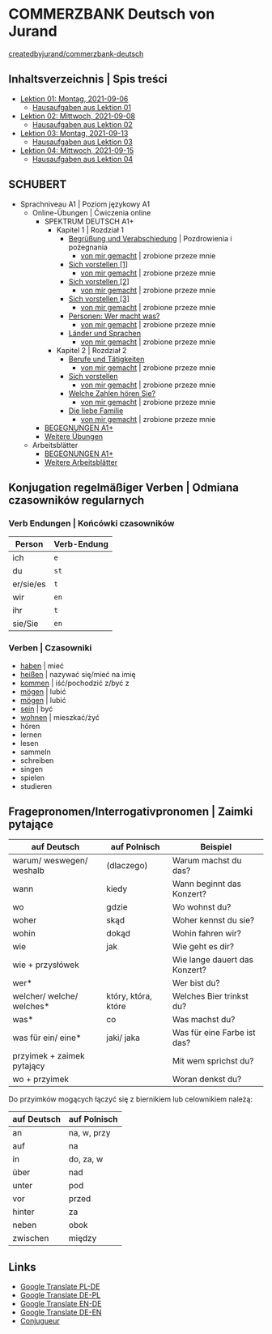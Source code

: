 # COMMERZBANK Deutsch von Jurand

[createdbyjurand/commerzbank-deutsch](https://github.com/createdbyjurand/commerzbank-deutsch)

## Inhaltsverzeichnis | Spis treści

- [Lektion 01: Montag, 2021-09-06](2021-09-06_Lektion.md)
  - [Hausaufgaben aus Lektion 01](2021-09-06_Hausaufgaben.md)
- [Lektion 02: Mittwoch, 2021-09-08](2021-09-08_Lektion.md)
  - [Hausaufgaben aus Lektion 02](2021-09-08_Hausaufgaben.md)
- [Lektion 03: Montag, 2021-09-13](2021-09-13_Lektion.md)
  - [Hausaufgaben aus Lektion 03](2021-09-13_Hausaufgaben.md)
- [Lektion 04: Mittwoch, 2021-09-15](2021-09-15_Lektion.md)
  - [Hausaufgaben aus Lektion 04](2021-09-15_Hausaufgaben.md)

## SCHUBERT

- Sprachniveau A1 | Poziom językowy A1
  - Online-Übungen | Ćwiczenia online
    - SPEKTRUM DEUTSCH A1+
      - Kapitel 1 | Rozdział 1
        - [Begrüßung und Verabschiedung](https://www.schubert-verlag.de/aufgaben/uebungen_a1/a1_k01_gruessen.htm) | Pozdrowienia i pożegnania
          - [von mir gemacht](schubert/aufgaben/uebungen_a1/a1_k01_gruessen.md) | zrobione przeze mnie
        - [Sich vorstellen [1]](https://www.schubert-verlag.de/aufgaben/uebungen_a1/a1_k01_sichvorstellen1.htm)
          - [von mir gemacht](schubert/aufgaben/uebungen_a1/a1_k01_sichvorstellen1.md) | zrobione przeze mnie
        - [Sich vorstellen [2]](https://www.schubert-verlag.de/aufgaben/uebungen_a1/a1_k01_sichvorstellen2.htm)
          - [von mir gemacht](schubert/aufgaben/uebungen_a1/a1_k01_sichvorstellen2.md) | zrobione przeze mnie
        - [Sich vorstellen [3]](https://www.schubert-verlag.de/aufgaben/uebungen_a1/a1_k01_sichvorstellen3.htm)
          - [von mir gemacht](schubert/aufgaben/uebungen_a1/a1_k01_sichvorstellen3.md) | zrobione przeze mnie
        - [Personen: Wer macht was?](https://www.schubert-verlag.de/aufgaben/uebungen_a1/a1_k01_konjugation.htm)
          - [von mir gemacht](schubert/aufgaben/uebungen_a1/a1_k01_konjugation.md) | zrobione przeze mnie
        - [Länder und Sprachen](https://www.schubert-verlag.de/aufgaben/uebungen_a1/a1_k01_sprachen.htm)
          - [von mir gemacht](schubert/aufgaben/uebungen_a1/a1_k01_sprachen.md) | zrobione przeze mnie
      - Kapitel 2 | Rozdział 2
        - [Berufe und Tätigkeiten](https://www.schubert-verlag.de/aufgaben/uebungen_a1/a1_k02_berufe.htm)
          - [von mir gemacht](schubert/aufgaben/uebungen_a1/a1_k02_berufe.md) | zrobione przeze mnie
        - [Sich vorstellen](https://www.schubert-verlag.de/aufgaben/uebungen_a1/a1_k02_sichvorstellen.htm)
          - [von mir gemacht](schubert/aufgaben/uebungen_a1/a1_k02_sichvorstellen.md) | zrobione przeze mnie
        - [Welche Zahlen hören Sie?](https://www.schubert-verlag.de/aufgaben/uebungen_a1/a1_k02_zahlen.htm)
          - [von mir gemacht](schubert/aufgaben/uebungen_a1/a1_k02_zahlen.md) | zrobione przeze mnie
        - [Die liebe Familie](https://www.schubert-verlag.de/aufgaben/uebungen_a1/a1_k02_familie.htm)
          - [von mir gemacht](schubert/aufgaben/uebungen_a1/a1_k02_familie.md) | zrobione przeze mnie
    - [BEGEGNUNGEN A1+](https://www.schubert-verlag.de/aufgaben/uebungen_a1/a1_uebungen_index.htm)
    - [Weitere Übungen](https://www.schubert-verlag.de/aufgaben/uebungen_a1/a1_uebungen_index_z.htm)
  - Arbeitsblätter
    - [BEGEGNUNGEN A1+](https://www.schubert-verlag.de/aufgaben/arbeitsblaetter_a1/a1_arbeitsblaetter_index.htm)
    - [Weitere Arbeitsblätter](https://www.schubert-verlag.de/aufgaben/arbeitsblaetter_a1_z/a1_arbeitsblaetter_index_z.htm)

## Konjugation regelmäßiger Verben | Odmiana czasowników regularnych

### Verb Endungen | Końcówki czasowników

| Person    | Verb-Endung |
| --------- | ----------- |
| ich       | `e`         |
| du        | `st`        |
| er/sie/es | `t`         |
| wir       | `en`        |
| ihr       | `t`         |
| sie/Sie   | `en`        |

### Verben | Czasowniki

- [haben](verben/haben.md) | mieć
- [heißen](verben/heißen.md) | nazywać się/mieć na imię
- [kommen](verben/kommen.md) | iść/pochodzić z/być z
- [mögen](verben/mögen.md) | lubić
- [mögen](verben/mögen.md) | lubić
- [sein](verben/sein.md) | być
- [wohnen](verben/wohnen.md) | mieszkać/żyć
- hören
- lernen
- lesen
- sammeln
- schreiben
- singen
- spielen
- studieren

## Fragepronomen/Interrogativpronomen | Zaimki pytające

| auf Deutsch                | auf Polnisch        | Beispiel                      |
| -------------------------- | ------------------- | ----------------------------- |
| warum/ weswegen/ weshalb   | (dlaczego)          | Warum machst du das?          |
| wann                       | kiedy               | Wann beginnt das Konzert?     |
| wo                         | gdzie               | Wo wohnst du?                 |
| woher                      | skąd                | Woher kennst du sie?          |
| wohin                      | dokąd               | Wohin fahren wir?             |
| wie                        | jak                 | Wie geht es dir?              |
| wie + przysłówek           |                     | Wie lange dauert das Konzert? |
| wer\*                      |                     | Wer bist du?                  |
| welcher/ welche/ welches\* | który, która, które | Welches Bier trinkst du?      |
| was\*                      | co                  | Was machst du?                |
| was für ein/ eine\*        | jaki/ jaka          | Was für eine Farbe ist das?   |
| przyimek + zaimek pytający |                     | Mit wem sprichst du?          |
| wo + przyimek              |                     | Woran denkst du?              |

Do przyimków mogących łączyć się z biernikiem lub celownikiem należą:

| auf Deutsch | auf Polnisch |
| ----------- | ------------ |
| an          | na, w, przy  |
| auf         | na           |
| in          | do, za, w    |
| über        | nad          |
| unter       | pod          |
| vor         | przed        |
| hinter      | za           |
| neben       | obok         |
| zwischen    | między       |

## Links

- [Google Translate PL-DE](https://translate.google.pl/?sl=pl&tl=de&op=translate)
- [Google Translate DE-PL](https://translate.google.pl/?sl=de&tl=pl&op=translate)
- [Google Translate EN-DE](https://translate.google.pl/?sl=en&tl=de&op=translate)
- [Google Translate DE-EN](https://translate.google.pl/?sl=de&tl=en&op=translate)
- [Conjugueur](https://conjugueur.reverso.net/conjugaison-allemand.html)
